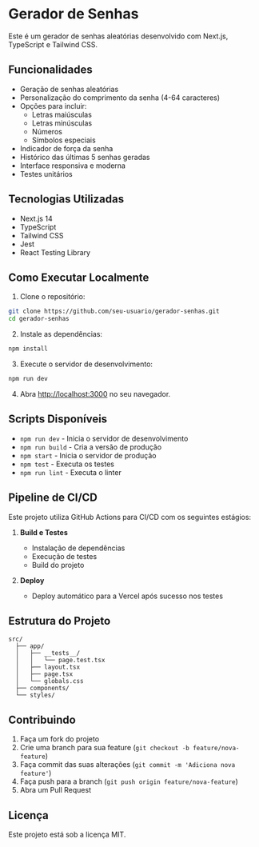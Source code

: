 # Gerador de Senhas

Este é um gerador de senhas aleatórias desenvolvido com Next.js, TypeScript e Tailwind CSS.

## Funcionalidades

- Geração de senhas aleatórias
- Personalização do comprimento da senha (4-64 caracteres)
- Opções para incluir:
  - Letras maiúsculas
  - Letras minúsculas
  - Números
  - Símbolos especiais
- Indicador de força da senha
- Histórico das últimas 5 senhas geradas
- Interface responsiva e moderna
- Testes unitários

## Tecnologias Utilizadas

- Next.js 14
- TypeScript
- Tailwind CSS
- Jest
- React Testing Library

## Como Executar Localmente

1. Clone o repositório:
```bash
git clone https://github.com/seu-usuario/gerador-senhas.git
cd gerador-senhas
```

2. Instale as dependências:
```bash
npm install
```

3. Execute o servidor de desenvolvimento:
```bash
npm run dev
```

4. Abra [http://localhost:3000](http://localhost:3000) no seu navegador.

## Scripts Disponíveis

- `npm run dev` - Inicia o servidor de desenvolvimento
- `npm run build` - Cria a versão de produção
- `npm start` - Inicia o servidor de produção
- `npm test` - Executa os testes
- `npm run lint` - Executa o linter

## Pipeline de CI/CD

Este projeto utiliza GitHub Actions para CI/CD com os seguintes estágios:

1. **Build e Testes**
   - Instalação de dependências
   - Execução de testes
   - Build do projeto

2. **Deploy**
   - Deploy automático para a Vercel após sucesso nos testes

## Estrutura do Projeto

```
src/
  ├── app/
  │   ├── __tests__/
  │   │   └── page.test.tsx
  │   ├── layout.tsx
  │   ├── page.tsx
  │   └── globals.css
  ├── components/
  └── styles/
```

## Contribuindo

1. Faça um fork do projeto
2. Crie uma branch para sua feature (`git checkout -b feature/nova-feature`)
3. Faça commit das suas alterações (`git commit -m 'Adiciona nova feature'`)
4. Faça push para a branch (`git push origin feature/nova-feature`)
5. Abra um Pull Request

## Licença

Este projeto está sob a licença MIT. 